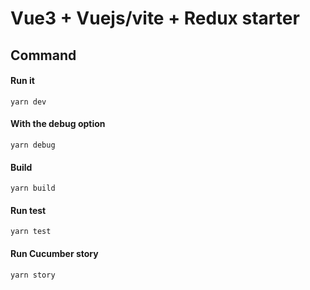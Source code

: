 # Vue3 + Vuejs/vite + Redux starter

  ## Command

  #### Run it
  `yarn dev`

  #### With the debug option
  `yarn debug`

  #### Build

  `yarn build`

  #### Run test

  `yarn test`

  #### Run Cucumber story

  `yarn story`
